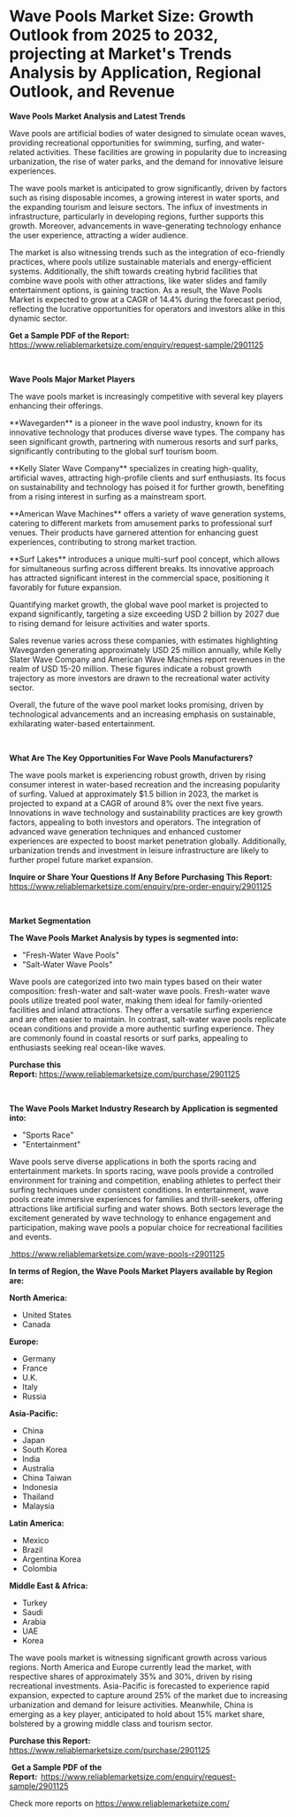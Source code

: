 <p><h1>Wave Pools Market Size: Growth Outlook from 2025 to 2032, projecting at Market's Trends Analysis by Application, Regional Outlook, and Revenue</h1></p><p><strong>Wave Pools Market Analysis and Latest Trends</strong></p>
<p><p>Wave pools are artificial bodies of water designed to simulate ocean waves, providing recreational opportunities for swimming, surfing, and water-related activities. These facilities are growing in popularity due to increasing urbanization, the rise of water parks, and the demand for innovative leisure experiences. </p><p>The wave pools market is anticipated to grow significantly, driven by factors such as rising disposable incomes, a growing interest in water sports, and the expanding tourism and leisure sectors. The influx of investments in infrastructure, particularly in developing regions, further supports this growth. Moreover, advancements in wave-generating technology enhance the user experience, attracting a wider audience.</p><p>The market is also witnessing trends such as the integration of eco-friendly practices, where pools utilize sustainable materials and energy-efficient systems. Additionally, the shift towards creating hybrid facilities that combine wave pools with other attractions, like water slides and family entertainment options, is gaining traction. As a result, the Wave Pools Market is expected to grow at a CAGR of 14.4% during the forecast period, reflecting the lucrative opportunities for operators and investors alike in this dynamic sector.</p></p>
<p><strong>Get a Sample PDF of the Report:&nbsp;</strong> <a href="https://www.reliablemarketsize.com/enquiry/request-sample/2901125?utm_campaign=2925&utm_medium=2&utm_source=Github&utm_content=ia&utm_term=16032025&utm_id=wave-pools">https://www.reliablemarketsize.com/enquiry/request-sample/2901125</a></p>
<p>&nbsp;</p>
<p><strong>Wave Pools Major Market Players</strong></p>
<p><p>The wave pools market is increasingly competitive with several key players enhancing their offerings. </p><p>**Wavegarden** is a pioneer in the wave pool industry, known for its innovative technology that produces diverse wave types. The company has seen significant growth, partnering with numerous resorts and surf parks, significantly contributing to the global surf tourism boom. </p><p>**Kelly Slater Wave Company** specializes in creating high-quality, artificial waves, attracting high-profile clients and surf enthusiasts. Its focus on sustainability and technology has poised it for further growth, benefiting from a rising interest in surfing as a mainstream sport.</p><p>**American Wave Machines** offers a variety of wave generation systems, catering to different markets from amusement parks to professional surf venues. Their products have garnered attention for enhancing guest experiences, contributing to strong market traction.</p><p>**Surf Lakes** introduces a unique multi-surf pool concept, which allows for simultaneous surfing across different breaks. Its innovative approach has attracted significant interest in the commercial space, positioning it favorably for future expansion.</p><p>Quantifying market growth, the global wave pool market is projected to expand significantly, targeting a size exceeding USD 2 billion by 2027 due to rising demand for leisure activities and water sports.</p><p>Sales revenue varies across these companies, with estimates highlighting Wavegarden generating approximately USD 25 million annually, while Kelly Slater Wave Company and American Wave Machines report revenues in the realm of USD 15-20 million. These figures indicate a robust growth trajectory as more investors are drawn to the recreational water activity sector. </p><p>Overall, the future of the wave pool market looks promising, driven by technological advancements and an increasing emphasis on sustainable, exhilarating water-based entertainment.</p></p>
<p>&nbsp;</p>
<p><strong>What Are The Key Opportunities For Wave Pools Manufacturers?</strong></p>
<p><p>The wave pools market is experiencing robust growth, driven by rising consumer interest in water-based recreation and the increasing popularity of surfing. Valued at approximately $1.5 billion in 2023, the market is projected to expand at a CAGR of around 8% over the next five years. Innovations in wave technology and sustainability practices are key growth factors, appealing to both investors and operators. The integration of advanced wave generation techniques and enhanced customer experiences are expected to boost market penetration globally. Additionally, urbanization trends and investment in leisure infrastructure are likely to further propel future market expansion.</p></p>
<p><strong>Inquire or Share Your Questions If Any Before Purchasing This Report:</strong> <a href="https://www.reliablemarketsize.com/enquiry/pre-order-enquiry/2901125?utm_campaign=2925&utm_medium=2&utm_source=Github&utm_content=ia&utm_term=16032025&utm_id=wave-pools">https://www.reliablemarketsize.com/enquiry/pre-order-enquiry/2901125</a></p>
<p>&nbsp;</p>
<p><strong>Market Segmentation</strong></p>
<p><strong>The Wave Pools Market Analysis by types is segmented into:</strong></p>
<p><ul><li>"Fresh-Water Wave Pools"</li><li>"Salt-Water Wave Pools"</li></ul></p>
<p><p>Wave pools are categorized into two main types based on their water composition: fresh-water and salt-water wave pools. Fresh-water wave pools utilize treated pool water, making them ideal for family-oriented facilities and inland attractions. They offer a versatile surfing experience and are often easier to maintain. In contrast, salt-water wave pools replicate ocean conditions and provide a more authentic surfing experience. They are commonly found in coastal resorts or surf parks, appealing to enthusiasts seeking real ocean-like waves.</p></p>
<p><strong>Purchase this Report:&nbsp;</strong><a href="https://www.reliablemarketsize.com/purchase/2901125?utm_campaign=2925&utm_medium=2&utm_source=Github&utm_content=ia&utm_term=16032025&utm_id=wave-pools">https://www.reliablemarketsize.com/purchase/2901125</a></p>
<p>&nbsp;</p>
<p><strong>The Wave Pools Market Industry Research by Application is segmented into:</strong></p>
<p><ul><li>"Sports Race"</li><li>"Entertainment"</li></ul></p>
<p><p>Wave pools serve diverse applications in both the sports racing and entertainment markets. In sports racing, wave pools provide a controlled environment for training and competition, enabling athletes to perfect their surfing techniques under consistent conditions. In entertainment, wave pools create immersive experiences for families and thrill-seekers, offering attractions like artificial surfing and water shows. Both sectors leverage the excitement generated by wave technology to enhance engagement and participation, making wave pools a popular choice for recreational facilities and events.</p></p>
<p><a href="https://www.reliablemarketsize.com/wave-pools-r2901125?utm_campaign=2925&utm_medium=2&utm_source=Github&utm_content=ia&utm_term=16032025&utm_id=wave-pools">&nbsp;https://www.reliablemarketsize.com/wave-pools-r2901125</a></p>
<p><strong>In terms of Region, the Wave Pools Market Players available by Region are:</strong></p>
<p>
    <p> <strong> North America: </strong>
        <ul>
            <li>United States</li>
            <li>Canada</li>
        </ul>
        </p> 
    <p> <strong> Europe: </strong>
        <ul>
            <li>Germany</li>
            <li>France</li>
            <li>U.K.</li>
            <li>Italy</li>
            <li>Russia</li>
        </ul>
        </p> 
    <p> <strong> Asia-Pacific: </strong>
        <ul>
            <li>China</li>
            <li>Japan</li>
            <li>South Korea</li>
            <li>India</li>
            <li>Australia</li>
            <li>China Taiwan</li>
            <li>Indonesia</li>
            <li>Thailand</li>
            <li>Malaysia</li>
        </ul>
        </p> 
    <p> <strong> Latin America: </strong>
        <ul>
            <li>Mexico</li>
            <li>Brazil</li>
            <li>Argentina Korea</li>
            <li>Colombia</li>
        </ul>
        </p> 
    <p> <strong> Middle East & Africa: </strong>
        <ul>
            <li>Turkey</li>
            <li>Saudi</li>
            <li>Arabia</li>
            <li>UAE</li>
            <li>Korea</li>
        </ul>
    </p>
    </p>
<p><p>The wave pools market is witnessing significant growth across various regions. North America and Europe currently lead the market, with respective shares of approximately 35% and 30%, driven by rising recreational investments. Asia-Pacific is forecasted to experience rapid expansion, expected to capture around 25% of the market due to increasing urbanization and demand for leisure activities. Meanwhile, China is emerging as a key player, anticipated to hold about 15% market share, bolstered by a growing middle class and tourism sector.</p></p>
<p><strong>Purchase this Report: </strong><a href="https://www.reliablemarketsize.com/purchase/2901125?utm_campaign=2925&utm_medium=2&utm_source=Github&utm_content=ia&utm_term=16032025&utm_id=wave-pools">https://www.reliablemarketsize.com/purchase/2901125</a></p>
<p>&nbsp;<strong>Get a Sample PDF of the Report:&nbsp;&nbsp;</strong><a href="https://www.reliablemarketsize.com/enquiry/request-sample/2901125?utm_campaign=2925&utm_medium=2&utm_source=Github&utm_content=ia&utm_term=16032025&utm_id=wave-pools">https://www.reliablemarketsize.com/enquiry/request-sample/2901125</a></p>
<p><strong></strong></p>
<p>Check more reports on <a href="https://www.reliablemarketsize.com/?utm_campaign=2925&utm_medium=2&utm_source=Github&utm_content=ia&utm_term=16032025&utm_id=wave-pools">https://www.reliablemarketsize.com/</a></p>
